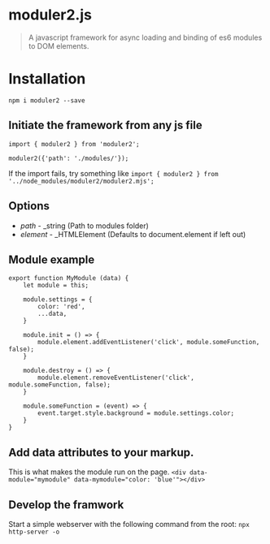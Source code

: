 moduler2.js
==========

> A javascript framework for async loading and binding of es6 modules to DOM elements.

# Installation
`npm i moduler2 --save`

## Initiate the framework from any js file
```
import { moduler2 } from 'moduler2';

moduler2({'path': './modules/'});
```

If the import fails, try something like `import { moduler2 } from '../node_modules/moduler2/moduler2.mjs';`

## Options
* *path* - _string (Path to modules folder)
* *element* - _HTMLElement (Defaults to document.element if left out)

## Module example
```
export function MyModule (data) {
	let module = this;

	module.settings = {
		color: 'red',
		...data,
	}

	module.init = () => {
		module.element.addEventListener('click', module.someFunction, false);
	}

	module.destroy = () => {
		module.element.removeEventListener('click', module.someFunction, false);
	}
	
	module.someFunction = (event) => {
		event.target.style.background = module.settings.color;
	}
}
```

## Add data attributes to your markup.
This is what makes the module run on the page.
`<div data-module="mymodule" data-mymodule="color: 'blue'"></div>`

## Develop the framwork
Start a simple webserver with the following command from the root:
`npx http-server -o`